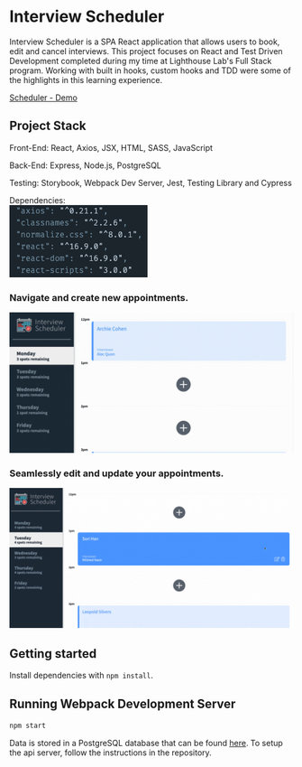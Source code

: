 # Interview Scheduler

Interview Scheduler is a SPA React application that allows users to book, edit and cancel interviews. This project focuses on React and Test Driven Development completed during my time at Lighthouse Lab's Full Stack program. Working with built in hooks, custom hooks and TDD were some of the highlights in this learning experience.

[Scheduler - Demo](https://eager-cray-64cadd.netlify.app/)

## Project Stack

Front-End: React, Axios, JSX, HTML, SASS, JavaScript

Back-End: Express, Node.js, PostgreSQL

Testing: Storybook, Webpack Dev Server, Jest, Testing Library and Cypress

Dependencies:\
!["Dependency List"](https://github.com/hansori01/scheduler/blob/master/images/dependencies.png?raw=true)


### Navigate and create new appointments.
!["User can navigate and create new appointments."](https://github.com/hansori01/scheduler/blob/master/images/scheduler1.gif?raw=true)

### Seamlessly edit and update your appointments.
!["User can seamlessly edit and update your appointment."](https://github.com/hansori01/scheduler/blob/master/images/scheduler2.gif?raw=true)


## Getting started

Install dependencies with `npm install`.

## Running Webpack Development Server

```sh
npm start
```

Data is stored in a PostgreSQL database that can be found [here](https://github.com/hansori01/scheduler-api). To setup the api server, follow the instructions in the repository.